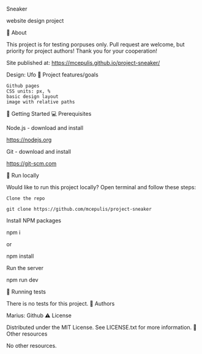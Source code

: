 Sneaker

website design project

🌟 About

This project is for testing porpuses only. Pull request are welcome, but priority for project authors! Thank you for your cooperation!

Site published at: https://mcepulis.github.io/project-sneaker/

Design: Ufo
🎯 Project features/goals

    Github pages
    CSS units: px, %
    basic design layout
    image with relative paths

🧰 Getting Started
💻 Prerequisites

Node.js - download and install

https://nodejs.org

Git - download and install

https://git-scm.com

🏃 Run locally

Would like to run this project locally? Open terminal and follow these steps:

    Clone the repo

    git clone https://github.com/mcepulis/project-sneaker

Install NPM packages

npm i

or

npm install

Run the server

npm run dev

🧪 Running tests

There is no tests for this project.
🎅 Authors

Marius: Github
⚠️ License

Distributed under the MIT License. See LICENSE.txt for more information.
🔗 Other resources

No other resources.